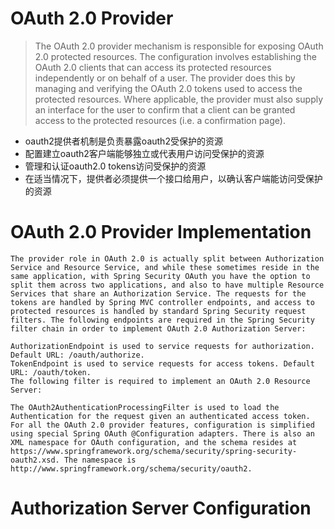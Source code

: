 

# OAuth 2.0 Provider
> The OAuth 2.0 provider mechanism is responsible for exposing OAuth 2.0 protected resources. The configuration involves establishing the OAuth 2.0 clients that can access its protected resources independently or on behalf of a user. The provider does this by managing and verifying the OAuth 2.0 tokens used to access the protected resources. Where applicable, the provider must also supply an interface for the user to confirm that a client can be granted access to the protected resources (i.e. a confirmation page).

+ oauth2提供者机制是负责暴露oauth2受保护的资源
+ 配置建立oauth2客户端能够独立或代表用户访问受保护的资源
+ 管理和认证oauth2.0  tokens访问受保护的资源
+ 在适当情况下，提供者必须提供一个接口给用户，以确认客户端能访问受保护的资源


# OAuth 2.0 Provider Implementation
~~~
The provider role in OAuth 2.0 is actually split between Authorization Service and Resource Service, and while these sometimes reside in the same application, with Spring Security OAuth you have the option to split them across two applications, and also to have multiple Resource Services that share an Authorization Service. The requests for the tokens are handled by Spring MVC controller endpoints, and access to protected resources is handled by standard Spring Security request filters. The following endpoints are required in the Spring Security filter chain in order to implement OAuth 2.0 Authorization Server:

AuthorizationEndpoint is used to service requests for authorization. Default URL: /oauth/authorize.
TokenEndpoint is used to service requests for access tokens. Default URL: /oauth/token.
The following filter is required to implement an OAuth 2.0 Resource Server:

The OAuth2AuthenticationProcessingFilter is used to load the Authentication for the request given an authenticated access token.
For all the OAuth 2.0 provider features, configuration is simplified using special Spring OAuth @Configuration adapters. There is also an XML namespace for OAuth configuration, and the schema resides at https://www.springframework.org/schema/security/spring-security-oauth2.xsd. The namespace is http://www.springframework.org/schema/security/oauth2.
~~~




# Authorization Server Configuration